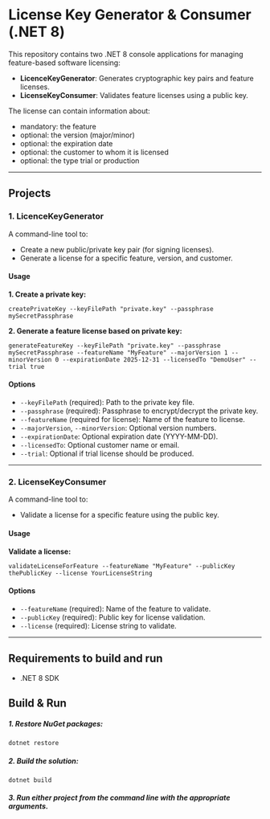 # License Key Generator & Consumer (.NET 8)

This repository contains two .NET 8 console applications for managing feature-based software licensing:

- **LicenceKeyGenerator**: Generates cryptographic key pairs and feature licenses.
- **LicenseKeyConsumer**: Validates feature licenses using a public key.

The license can contain information about: 
- mandatory: the feature
- optional: the version (major/minor)
- optional: the expiration date
- optional: the customer to whom it is licensed
- optional: the type trial or production

---

## Projects

### 1. LicenceKeyGenerator

A command-line tool to:
- Create a new public/private key pair (for signing licenses).
- Generate a license for a specific feature, version, and customer.

#### Usage

**1. Create a private key:**

    createPrivateKey --keyFilePath "private.key" --passphrase mySecretPassphrase

**2. Generate a feature license based on private key:**

    generateFeatureKey --keyFilePath "private.key" --passphrase mySecretPassphrase --featureName "MyFeature" --majorVersion 1 --minorVersion 0 --expirationDate 2025-12-31 --licensedTo "DemoUser" --trial true

#### Options

- `--keyFilePath` (required): Path to the private key file.
- `--passphrase` (required): Passphrase to encrypt/decrypt the private key.
- `--featureName` (required for license): Name of the feature to license.
- `--majorVersion`, `--minorVersion`: Optional version numbers.
- `--expirationDate`: Optional expiration date (YYYY-MM-DD).
- `--licensedTo`: Optional customer name or email.
- `--trial`: Optional if trial license should be produced.

---

### 2. LicenseKeyConsumer

A command-line tool to:
- Validate a license for a specific feature using the public key.

#### Usage

**Validate a license:**

    validateLicenseForFeature --featureName "MyFeature" --publicKey thePublicKey --license YourLicenseString

#### Options

- `--featureName` (required): Name of the feature to validate.
- `--publicKey` (required): Public key for license validation.
- `--license` (required): License string to validate.

---

## Requirements to build and run

- .NET 8 SDK

## Build & Run

##### 1. Restore NuGet packages:

    dotnet restore

##### 2. Build the solution:

    dotnet build


##### 3. Run either project from the command line with the appropriate arguments.




